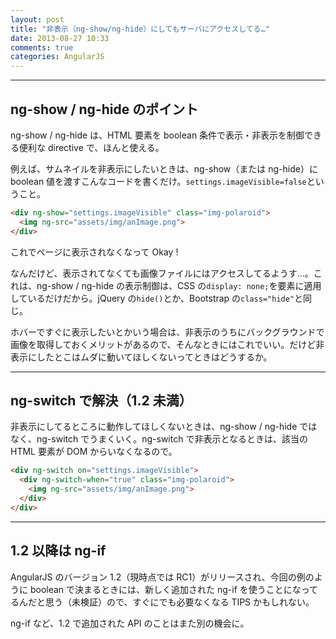 ```yaml
---
layout: post
title: "非表示（ng-show/ng-hide）にしてもサーバにアクセスしてる…"
date: 2013-08-27 10:33
comments: true
categories: AngularJS
---
```


---

## ng-show / ng-hide のポイント

ng-show / ng-hide は、HTML 要素を boolean 条件で表示・非表示を制御できる便利な directive で、ほんと使える。

例えば、サムネイルを非表示にしたいときは、ng-show（または ng-hide）に boolean 値を渡すこんなコードを書くだけ。`settings.imageVisible=false`ということ。

``` html
<div ng-show="settings.imageVisible" class="img-polaroid">
  <img ng-src="assets/img/anImage.png">
</div>
```

これでページに表示されなくなって Okay !

なんだけど、表示されてなくても画像ファイルにはアクセスしてるようす…。これは、ng-show / ng-hide の表示制御は、CSS の`display: none;`を要素に適用しているだけだから。jQuery の`hide()`とか、Bootstrap の`class="hide"`と同じ。

<!-- more -->

ホバーですぐに表示したいとかいう場合は、非表示のうちにバックグラウンドで画像を取得しておくメリットがあるので、そんなときにはこれでいい。だけど非表示にしたとこはムダに動いてほしくないってときはどうするか。

---

## ng-switch で解決（1.2 未満）

非表示にしてるところに動作してほしくないときは、ng-show / ng-hide ではなく、ng-switch でうまくいく。ng-switch で非表示となるときは、該当の HTML 要素が DOM からいなくなるので。

``` html
<div ng-switch on="settings.imageVisible">
  <div ng-switch-when="true" class="img-polaroid">
    <img ng-src="assets/img/anImage.png">
  </div>
</div>
```

---

## 1.2 以降は ng-if

AngularJS のバージョン 1.2（現時点では RC1）がリリースされ、今回の例のように boolean で決まるときには、新しく追加された ng-if を使うことになってるんだと思う（未検証）ので、すぐにでも必要なくなる TIPS かもしれない。

ng-if など、1.2 で追加された API のことはまた別の機会に。
